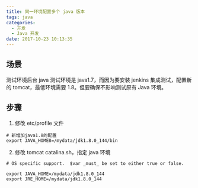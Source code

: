 ```yaml
---
title: 同一环境配置多个 java 版本
tags: java
categories:
  - 开发
  - Java 开发
date: 2017-10-23 10:13:35
---
```


## 场景

测试环境后台 java 测试环境是 java1.7，而因为要安装 jenkins 集成测试，配置新的 tomcat，最低环境需要 1.8。但要确保不影响测试原有 Java 环境。

## 步骤

1. 修改 etc/profile 文件

```
# 新增加java1.8的配置
export JAVA_HOME8=/mydata/jdk1.8.0_144/bin
```

2. 修改 tomcat catalina.sh，指定 java 环境

```
# OS specific support.  $var _must_ be set to either true or false.

export JAVA_HOME=/mydata/jdk1.8.0_144
export JRE_HOME=/mydata/jdk1.8.0_144
```
